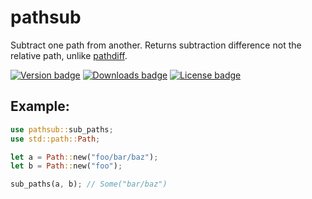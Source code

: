 # pathsub

Subtract one path from another. Returns subtraction difference not the relative path, unlike [pathdiff](https://crates.io/crates/pathdiff).

<div>
  <a href="https://crates.io/crates/pathsub"><img alt='Version badge' src='https://img.shields.io/crates/v/pathsub.svg'></a>
  <a href="https://crates.io/crates/pathsub"><img alt='Downloads badge' src='https://img.shields.io/crates/d/pathsub.svg'></a>
  <a href="https://crates.io/crates/pathsub"><img alt='License badge' src='https://img.shields.io/crates/l/pathsub.svg'></a>
</div>

## Example:

```rust
use pathsub::sub_paths;
use std::path::Path;

let a = Path::new("foo/bar/baz");
let b = Path::new("foo");

sub_paths(a, b); // Some("bar/baz")
```
